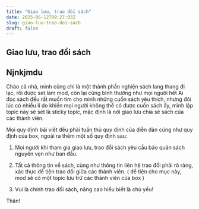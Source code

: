 ```yaml
---
title: "Giao lưu, trao đổi sách"
date: 2025-06-12T09:27:03Z
slug: giao-luu-trao-doi-sach
draft: false
---
```


## Giao lưu, trao đổi sách

## Njnkjmdu

Chào cả nhà, mình cũng chỉ là một thành phần nghiện sách lang thang đi lạc, rồi được set làm mod, còn lại cũng bình thường như mọi người hết
Ai đọc sách đều rất muốn tìm cho mình những cuốn sách yêu thích, nhưng đôi lúc có nhiều lí do khiến mọi người không thể có được cuốn sách ấy,
mình lập topic này sẽ set là sticky topic, mặc định là nơi giao lưu chia sẻ sách của các thành viên.

Mọi quy định bài viết đều phải tuần thủ quy định của diễn đàn cũng như quy định của box, ngoài ra thêm một số quy định sau:

1. Mọi người khi tham gia giao lưu, trao đổi sách yêu cầu bảo quản sách nguyên vẹn như ban đầu.

2. Tất cả thông tin về sách, cùng như thông tin liên hệ trao đổi phải rõ ràng, xác thực để tiện trao đổi giữa các thành viên. ( để tiện cho mục này, mod sẽ có một topic lưu trữ các thành viên của box )

3. Vui là chính trao đổi sách, nâng cao hiểu biết là chủ yếu!

Thân!